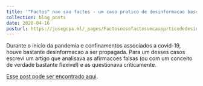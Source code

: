 ```yaml
---
title: '"Factos" nao sao factos - um caso pratico de desinformacao baseado em "ciencia"'
collection: blog_posts
date: 2020-04-16
posturl: https://josegcpa.ml/_pages/Factosnosofactosumcasoprticodedesinformao
---
```


Durante o inicio da pandemia e confinamentos associados a covid-19, houve bastante desinformacao a ser propagada. Para um desses casos escrevi um artigo que analisava as afirmacoes falsas (ou com um conceito de verdade bastante flexivel) e as questionava criticamente.

<u><a href="https://josegcpa.ml/_pages/Factosnosofactosumcasoprticodedesinformao">Esse post pode ser encontrado aqui</a></u>.


